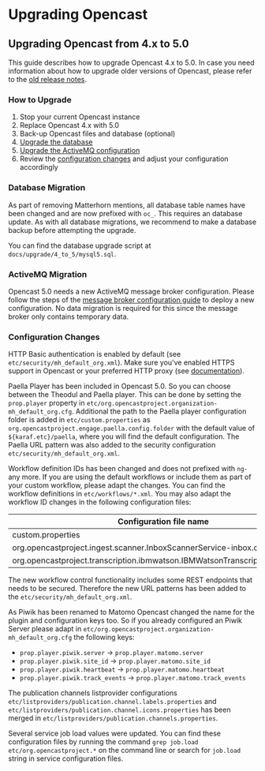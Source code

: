 Upgrading Opencast
==================

Upgrading Opencast from 4.x to 5.0
----------------------------------

This guide describes how to upgrade Opencast 4.x to 5.0. In case you need information about how to upgrade older
versions of Opencast, please refer to the [old release notes](https://docs.opencast.org).

### How to Upgrade

1. Stop your current Opencast instance
2. Replace Opencast 4.x with 5.0
3. Back-up Opencast files and database (optional)
4. [Upgrade the database](#database-migration)
5. [Upgrade the ActiveMQ configuration](#activemq-migration)
6. Review the [configuration changes](#configuration-changes) and adjust your configuration accordingly


### Database Migration

As part of removing Matterhorn mentions, all database table names have been changed and are now prefixed with `oc_`.
This requires an database update. As with all database migrations, we recommend to make a database backup before
attempting the upgrade.

You can find the database upgrade script at `docs/upgrade/4_to_5/mysql5.sql`.

### ActiveMQ Migration

Opencast 5.0 needs a new ActiveMQ message broker configuration. Please follow the steps of the [message broker
configuration guide](configuration/message-broker/) to deploy a new configuration. No data migration is required for
this since the message broker only contains temporary data.

### Configuration Changes

HTTP Basic authentication is enabled by default (see `etc/security/mh_default_org.xml`). Make sure you've enabled
HTTPS support in Opencast or your preferred HTTP proxy (see [documentation](configuration/security.https.md)).

Paella Player has been included in Opencast 5.0. So you can choose between the Theodul and Paella player.
This can be done by setting the `prop.player` property in `etc/org.opencastproject.organization-mh_default_org.cfg`.
Additional the path to the Paella player configuration folder is added in `etc/custom.properties`
as `org.opencastproject.engage.paella.config.folder` with the default value of `${karaf.etc}/paella`,
where you will find the default configuration. The Paella URL pattern was also added to the security configuration
`etc/security/mh_default_org.xml`.

Workflow definition IDs has been changed and does not prefixed with `ng-` any more. If you are using the default
workflows or include them as part of your custom workflow, please adapt the changes. You can find the workflow
definitions in `etc/workflows/*.xml`. You may also adapt the workflow ID changes in the following configuration files:

Configuration file name | Property name
------------------------|-------------------
custom.properties                                 | org.opencastproject.workflow.default.definition
org.opencastproject.ingest.scanner.InboxScannerService-inbox.cfg              | workflow.definition
org.opencastproject.transcription.ibmwatson.IBMWatsonTranscriptionService.cfg | workflow

The new workflow control functionality includes some REST endpoints that needs to be secured.
Therefore the new URL patterns has been added to the `etc/security/mh_default_org.xml`.

As Piwik has been renamed to Matomo Opencast changed the name for the plugin and configuration keys too.
So if you already configured an Piwik Server please adapt in `etc/org.opencastproject.organization-mh_default_org.cfg`
the following keys:

* `prop.player.piwik.server` -> `prop.player.matomo.server`
* `prop.player.piwik.site_id` -> `prop.player.matomo.site_id`
* `prop.player.piwik.heartbeat` -> `prop.player.matomo.heartbeat`
* `prop.player.piwik.track_events` -> `prop.player.matomo.track_events`

The publication channels listprovider configurations `etc/listproviders/publication.channel.labels.properties` and
`etc/listproviders/publication.channel.icons.properties` has been merged in
`etc/listproviders/publication.channels.properties`.

Several service job load values were updated. You can find these configuration files by running the command
`grep job.load etc/org.opencastproject.*` on the command line or search for `job.load` string in
service configuration files.
